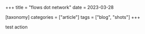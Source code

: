 +++
title = "flows dot network"
date = 2023-03-28

[taxonomy]
categories = ["article"]
tags = ["blog", "shots"]
+++

test action
